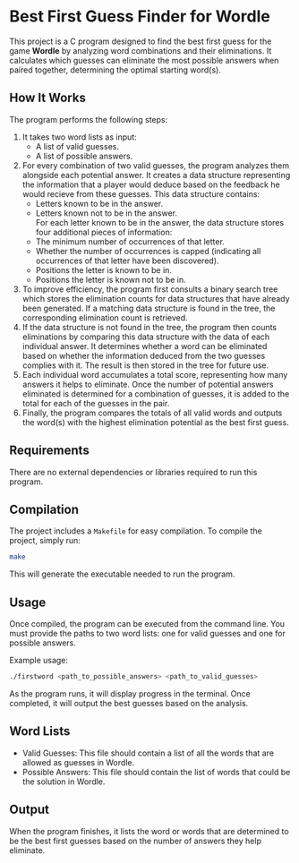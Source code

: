 # Best First Guess Finder for Wordle

This project is a C program designed to find the best first guess for the game **Wordle** by analyzing word combinations and their eliminations. It calculates which guesses can eliminate the most possible answers when paired together, determining the optimal starting word(s).

## How It Works

The program performs the following steps:
1. It takes two word lists as input:
    - A list of valid guesses.
    - A list of possible answers.
2. For every combination of two valid guesses, the program analyzes them alongside each potential answer. It creates a data structure representing the information that a player would deduce based on the feedback he would recieve from these guesses. This data structure contains:
    - Letters known to be in the answer.
    - Letters known not to be in the answer.  
    For each letter known to be in the answer, the data structure stores four additional pieces of information:
    - The minimum number of occurrences of that letter.
    - Whether the number of occurrences is capped (indicating all occurrences of that letter have been discovered).
    - Positions the letter is known to be in.
    - Positions the letter is known not to be in.
3. To improve efficiency, the program first consults a binary search tree which stores the elimination counts for data structures that have already been generated. If a matching data structure is found in the tree, the corresponding elimination count is retrieved.
4. If the data structure is not found in the tree, the program then counts eliminations by comparing this data structure with the data of each individual answer. It determines whether a word can be eliminated based on whether the information deduced from the two guesses complies with it. The result is then stored in the tree for future use.
3. Each individual word accumulates a total score, representing how many answers it helps to eliminate. Once the number of potential answers eliminated is determined for a combination of guesses, it is added to the total for each of the guesses in the pair.
4. Finally, the program compares the totals of all valid words and outputs the word(s) with the highest elimination potential as the best first guess.

## Requirements

There are no external dependencies or libraries required to run this program.

## Compilation

The project includes a `Makefile` for easy compilation. To compile the project, simply run:

```bash
make
```

This will generate the executable needed to run the program.

## Usage

Once compiled, the program can be executed from the command line. You must provide the paths to two word lists: one for valid guesses and one for possible answers.

Example usage:
```bash
./firstword <path_to_possible_answers> <path_to_valid_guesses>
```

As the program runs, it will display progress in the terminal. Once completed, it will output the best guesses based on the analysis.

## Word Lists

- Valid Guesses: This file should contain a list of all the words that are allowed as guesses in Wordle.
- Possible Answers: This file should contain the list of words that could be the solution in Wordle.

## Output

When the program finishes, it lists the word or words that are determined to be the best first guesses based on the number of answers they help eliminate.
